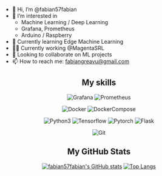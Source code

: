 
- 👋 Hi, I’m @fabian57fabian
- 👀 I’m interested in
  - Machine Learning / Deep Learning
  - Grafana, Prometheus
  - Arduino / Raspberry
- 🌱 Currently learning Edge Machine Learning
- 👨‍💼 Currently working @MagentaSRL
- 💞️ Looking to collaborate on ML projects
- 📫 How to reach me: fabiangreavu@gmail.com

<div align=center>
<h2>My skills</h2>

![Grafana](https://img.shields.io/badge/Grafana-Dashboard-orange)
![Prometheus](https://img.shields.io/badge/Prometheus-Monitoring-orange)

![Docker](https://img.shields.io/badge/Docker--blue)
![DockerCompose](https://img.shields.io/badge/Docker_Compose--blue)

![Python3](https://img.shields.io/badge/python--blue)
![Tensorflow](https://img.shields.io/badge/Tensorflow--blue)
![Pytorch](https://img.shields.io/badge/Pytorch--blue)
![Flask](https://img.shields.io/badge/Flask--blue)

![Git](https://img.shields.io/badge/github-git-blue)

<h2>My GitHub Stats</h2>

  [![fabian57fabian's GitHub stats](https://github-readme-stats.vercel.app/api?username=fabian57fabian&show_icons=true&theme=radical&hide=contribs)](https://github.com/fabian57fabian/github-readme-stats)
[![Top Langs](https://github-readme-stats.vercel.app/api/top-langs/?username=fabian57fabian&layout=compact&theme=radical)](https://github.com/fabian57fabian/github-readme-stats)

  </div>

<!---
fabian57fabian/fabian57fabian is a ✨ special ✨ repository because its `README.md` (this file) appears on your GitHub profile.
You can click the Preview link to take a look at your changes.
--->
